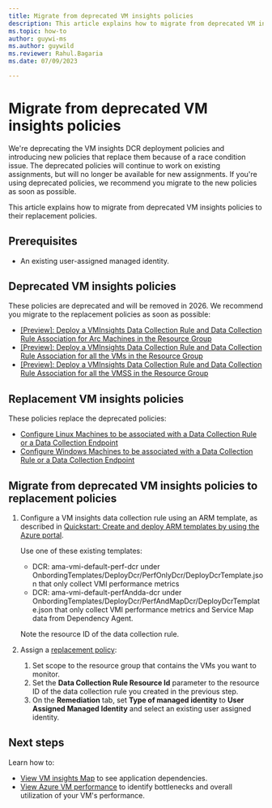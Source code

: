 ```yaml
---
title: Migrate from deprecated VM insights policies
description: This article explains how to migrate from deprecated VM insights policies to their replacement policies.
ms.topic: how-to
author: guywi-ms
ms.author: guywild
ms.reviewer: Rahul.Bagaria
ms.date: 07/09/2023

---
```


# Migrate from deprecated VM insights policies

We're deprecating the VM insights DCR deployment policies and introducing new policies that replace them because of a race condition issue. The deprecated policies will continue to work on existing assignments, but will no longer be available for new assignments. If you're using deprecated policies, we recommend you migrate to the new policies as soon as possible. 

This article explains how to migrate from deprecated VM insights policies to their replacement policies.

## Prerequisites

- An existing user-assigned managed identity. 

## Deprecated VM insights policies

These policies are deprecated and will be removed in 2026. We recommend you migrate to the replacement policies as soon as possible:

- [[Preview]: Deploy a VMInsights Data Collection Rule and Data Collection Rule Association for Arc Machines in the Resource Group](https://ms.portal.azure.com/#view/Microsoft_Azure_Policy/PolicyDetailBlade/definitionId/%2fproviders%2fMicrosoft.Authorization%2fpolicyDefinitions%2f7c4214e9-ea57-487a-b38e-310ec09bc21d)
- [[Preview]: Deploy a VMInsights Data Collection Rule and Data Collection Rule Association for all the VMs in the Resource Group](https://ms.portal.azure.com/#view/Microsoft_Azure_Policy/PolicyDetailBlade/definitionId/%2fproviders%2fMicrosoft.Authorization%2fpolicyDefinitions%2fa0f27bdc-5b15-4810-b81d-7c4df9df1a37) 
- [[Preview]: Deploy a VMInsights Data Collection Rule and Data Collection Rule Association for all the VMSS in the Resource Group](https://ms.portal.azure.com/#view/Microsoft_Azure_Policy/PolicyDetailBlade/definitionId/%2fproviders%2fMicrosoft.Authorization%2fpolicyDefinitions%2fc7f3bf36-b807-4f18-82dc-f480ad713635) 


## Replacement VM insights policies

These policies replace the deprecated policies: 

- [Configure Linux Machines to be associated with a Data Collection Rule or a Data Collection Endpoint](https://ms.portal.azure.com/#view/Microsoft_Azure_Policy/PolicyDetailBlade/definitionId/%2fproviders%2fMicrosoft.Authorization%2fpolicyDefinitions%2f2ea82cdd-f2e8-4500-af75-67a2e084ca74) 
- [Configure Windows Machines to be associated with a Data Collection Rule or a Data Collection Endpoint](https://ms.portal.azure.com/#view/Microsoft_Azure_Policy/PolicyDetailBlade/definitionId/%2fproviders%2fMicrosoft.Authorization%2fpolicyDefinitions%2feab1f514-22e3-42e3-9a1f-e1dc9199355c)

## Migrate from deprecated VM insights policies to replacement policies


1. Configure a VM insights data collection rule using an ARM template, as described in [Quickstart: Create and deploy ARM templates by using the Azure portal](../../azure-resource-manager/templates/quickstart-create-templates-use-the-portal.md).

    Use one of these existing templates:  
    - DCR: ama-vmi-default-perf-dcr under OnbordingTemplates/DeployDcr/PerfOnlyDcr/DeployDcrTemplate.json that only collect VMI performance metrics
    - DCR: ama-vmi-default-perfAndda-dcr under OnbordingTemplates/DeployDcr/PerfAndMapDcr/DeployDcrTemplate.json that only collect VMI performance metrics and Service Map data from Dependency Agent. 

    Note the resource ID of the data collection rule.

1. Assign a [replacement policy](#replacement-vm-insights-policies): 

    1. Set scope to the resource group that contains the VMs you want to monitor.
    1. Set the **Data Collection Rule Resource Id** parameter to the resource ID of the data collection rule you created in the previous step.
    1. On the **Remediation** tab, set **Type of managed identity** to **User Assigned Managed Identity** and select an existing user assigned identity. 

## Next steps

Learn how to:
- [View VM insights Map](vminsights-maps.md) to see application dependencies. 
- [View Azure VM performance](vminsights-performance.md) to identify bottlenecks and overall utilization of your VM's performance.
